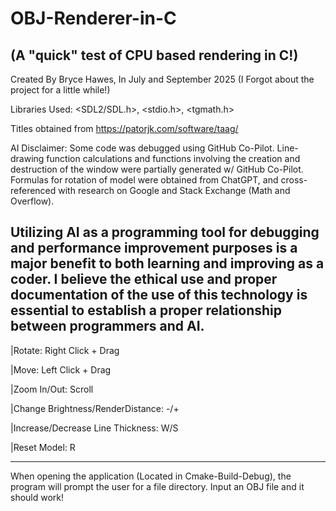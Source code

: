 # OBJ-Renderer-in-C                                                                     
(A "quick" test of CPU based rendering in C!)
------------------------------------------------------------------------------------------------
Created By Bryce Hawes, In July and September 2025
(I Forgot about the project for a little while!)

Libraries Used:
<SDL2/SDL.h>, <stdio.h>, <tgmath.h>

Titles obtained from https://patorjk.com/software/taag/

AI Disclaimer:
Some code was debugged using GitHub Co-Pilot. Line-drawing function calculations and functions
involving the creation and destruction of the window were partially generated w/ GitHub Co-Pilot.
Formulas for rotation of model were obtained from ChatGPT, and cross-referenced with research on
Google and Stack Exchange (Math and Overflow).

Utilizing AI as a programming tool for debugging and performance improvement purposes is a major 
benefit to both learning and improving as a coder. I believe the ethical use and proper 
documentation of the use of this technology is essential to establish a proper relationship
between programmers and AI. 
------------------------------------------------------------------------------------------------
|Rotate:                              Right Click + Drag

|Move:                                Left Click + Drag

|Zoom In/Out:                         Scroll

|Change Brightness/RenderDistance:    -/+

|Increase/Decrease Line Thickness:    W/S

|Reset Model:                         R

------------------------------------------------------------------------------------------------
When opening the application (Located in Cmake-Build-Debug), the program will prompt the user
for a file directory. Input an OBJ file and it should work!
